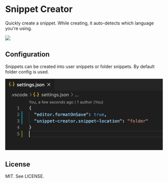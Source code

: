 # Snippet Creator

Quickly create a snippet. While creating, it auto-detects which language you're using.

![](./screenshot.gif)

## Configuration

Snippets can be created into user snippets or folder snippets. By default folder config is used.

![](./settings.png)

## License

MIT. See LICENSE.
